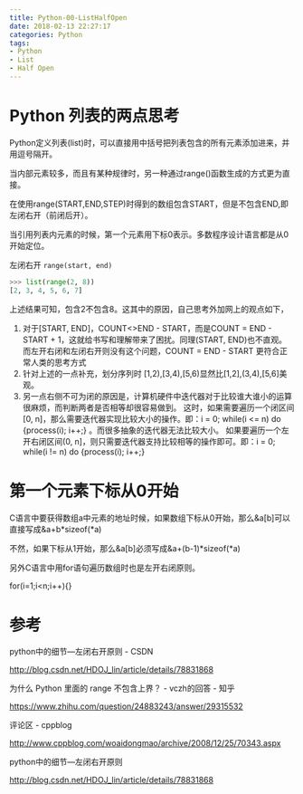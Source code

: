 ```yaml
---
title: Python-00-ListHalfOpen
date: 2018-02-13 22:27:17
categories: Python
tags:
- Python
- List
- Half Open
---
```


# Python 列表的两点思考

Python定义列表(list)时，可以直接用中括号把列表包含的所有元素添加进来，并用逗号隔开。

当内部元素较多，而且有某种规律时，另一种通过range()函数生成的方式更为直接。

在使用range(START,END,STEP)时得到的数组包含START，但是不包含END,即左闭右开（前闭后开）。

当引用列表内元素的时候，第一个元素用下标0表示。多数程序设计语言都是从0开始定位。

左闭右开 `range(start, end)`

```python
>>> list(range(2, 8))
[2, 3, 4, 5, 6, 7]
```

上述结果可知，包含2不包含8。这其中的原因，自己思考外加网上的观点如下，

1. 对于[START, END]，COUNT<>END - START，而是COUNT = END - START + 1，这就给书写和理解带来了困扰。同理(START, END)也不直观。
   而左开右闭和左闭右开则没有这个问题，COUNT = END - START 更符合正常人类的思考方式
2. 针对上述的一点补充，划分序列时
   [1,2),[3,4),[5,6)显然比[1,2],(3,4),[5,6]美观。
3. 另一点右侧不可为闭的原因是，计算机硬件中迭代器对于比较谁大谁小的运算很麻烦，而判断两者是否相等却很容易做到。
   这时，如果需要遍历一个闭区间[0, n]，那么需要迭代器实现比较大小的操作。即：i = 0; while(i <= n) do {process(i); i++;} 。而很多抽象的迭代器无法比较大小。
   如果要遍历一个左开右闭区间(0, n]，则只需要迭代器支持比较相等的操作即可。即：i = 0; while(i != n) do {process(i); i++;}

# 第一个元素下标从0开始

C语言中要获得数组a中元素的地址时候，如果数组下标从0开始，那么&a[b]可以直接写成&a+b*sizeof(*a)

不然，如果下标从1开始，那么&a[b]必须写成&a+(b-1)*sizeof(*a)

另外C语言中用for语句遍历数组时也是左开右闭原则。

for(i=1;i<n;i++){}

# 参考

python中的细节—左闭右开原则 - CSDN

http://blog.csdn.net/HDOJ_lin/article/details/78831868

为什么 Python 里面的 range 不包含上界？ - vczh的回答 - 知乎

https://www.zhihu.com/question/24883243/answer/29315532

评论区 - cppblog

http://www.cppblog.com/woaidongmao/archive/2008/12/25/70343.aspx

python中的细节—左闭右开原则

http://blog.csdn.net/HDOJ_lin/article/details/78831868

